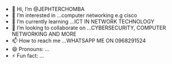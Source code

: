 - 👋 Hi, I’m @JEPHTERCHOMBA
- 👀 I’m interested in ...computer networking e.g cisco
- 🌱 I’m currently learning ...ICT IN NETWORK TECHNOLOGY 
- 💞️ I’m looking to collaborate on ...CYBERSECURITY, COMPUTER NETWORKING AND MORE
- 📫 How to reach me ...WHATSAPP ME ON 0968291524 
- 😄 Pronouns: ... 
- ⚡ Fun fact: ...

<!---
JEPHTERCHOMBA/JEPHTERCHOMBA is a ✨ special ✨ repository because its `README.md` (this file) appears on your GitHub profile.
You can click the Preview link to take a look at your changes.
--->
